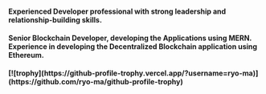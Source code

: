 
<h4>Experienced Developer professional with strong leadership and relationship-building skills.<h4>
<h4><b>Senior Blockchain Developer<b/>, developing the Applications using <b>MERN</b>. Experience in developing the Decentralized Blockchain application using Ethereum.</h4>
[![trophy](https://github-profile-trophy.vercel.app/?username=ryo-ma)](https://github.com/ryo-ma/github-profile-trophy)
